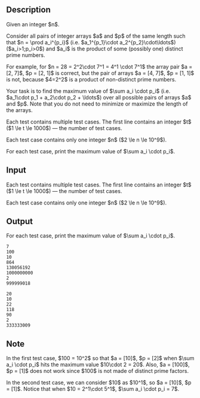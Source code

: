 ## Description

<div><p>Given an integer $n$.</p><p>Consider all pairs of integer arrays $a$ and $p$ of the same length such that $n = \prod a_i^{p_i}$ (i.e. $a_1^{p_1}\cdot a_2^{p_2}\cdot\ldots$) ($a_i&gt;1;p_i&gt;0$) and $a_i$ is the product of some (possibly one) <span class="tex-font-style-bf">distinct</span> prime numbers.</p><p>For example, for $n = 28 = 2^2\cdot 7^1 = 4^1 \cdot 7^1$ the array pair $a = [2, 7]$, $p = [2, 1]$ is correct, but the pair of arrays $a = [4, 7]$, $p = [1, 1]$ is not, because $4=2^2$ is a product of non-distinct prime numbers.</p><p>Your task is to find the maximum value of $\sum a_i \cdot p_i$ (i.e. $a_1\cdot p_1 + a_2\cdot p_2 + \ldots$) over all possible pairs of arrays $a$ and $p$. Note that you do not need to minimize or maximize the length of the arrays.</p></div><div class="input-specification"><p>Each test contains multiple test cases. The first line contains an integer $t$ ($1 \le t \le 1000$) — the number of test cases. </p><p>Each test case contains only one integer $n$ ($2 \le n \le 10^9$).</p></div><div class="output-specification"><p>For each test case, print the maximum value of $\sum a_i \cdot p_i$.</p></div>

## Input

<p>Each test contains multiple test cases. The first line contains an integer $t$ ($1 \le t \le 1000$) — the number of test cases. </p><p>Each test case contains only one integer $n$ ($2 \le n \le 10^9$).</p>

## Output

<p>For each test case, print the maximum value of $\sum a_i \cdot p_i$.</p>





```input1|2,4,6,8
7
100
10
864
130056192
1000000000
2
999999018
```




```output1
20
10
22
118
90
2
333333009
```



## Note

<p>In the first test case, $100 = 10^2$ so that $a = [10]$, $p = [2]$ when $\sum a_i \cdot p_i$ hits the maximum value $10\cdot 2 = 20$. Also, $a = [100]$, $p = [1]$ does not work since $100$ is not made of distinct prime factors.</p><p>In the second test case, we can consider $10$ as $10^1$, so $a = [10]$, $p = [1]$. Notice that when $10 = 2^1\cdot 5^1$, $\sum a_i \cdot p_i = 7$.</p>
